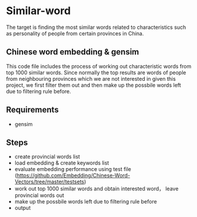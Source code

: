 # Similar-word
The target is finding the most similar words related to characteristics such as personality of people from certain provinces in China.
## Chinese word embedding & gensim
This code file includes the process of working out characteristic words from top 1000 similar words. Since normally the top results are words of people from neighbouring provinces which we are not interested in given this project, we first filter them out and then make up the possbile words left due to filtering rule before.
## Requirements
- gensim
## Steps
- create provincial words list
- load embedding & create keywords list
- evaluate embedding performance using test file (https://github.com/Embedding/Chinese-Word-Vectors/tree/master/testsets)
- work out top 1000 similar words and obtain interested word， leave provincial words out
- make up the possbile words left due to filtering rule before
- output
